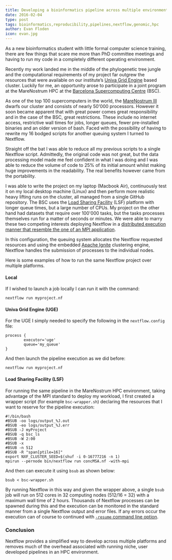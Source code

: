 ```yaml
---
title: Developing a bioinformatics pipeline across multiple environments
date: 2016-02-04
type: post
tags: bioinformatics,reproducibility,pipelines,nextflow,genomic,hpc
author: Evan Floden
icon: evan.jpg
---
```


As a new bioinformatics student with little formal computer science training, there are
few things that scare me more than PhD committee meetings and having to run my code in a
completely different operating environment.

Recently my work landed me in the middle of the phylogenetic tree jungle and the computational
requirements of my project far outgrew the resources that were available on our institute’s
[Univa Grid Engine](https://en.wikipedia.org/wiki/Univa_Grid_Engine) based cluster. Luckily for me,
an opportunity arose to participate in a joint program at the MareNostrum HPC at the
[Barcelona Supercomputing Centre](http://www.bsc.es) (BSC).

As one of the top 100 supercomputers in the world, the [MareNostrum III](https://www.bsc.es/discover-bsc/the-centre/marenostrum)
dwarfs our cluster and consists of nearly 50'000 processors. However it soon became apparent
that with great power comes great responsibility and in the case of the BSC, great restrictions.
These include no internet access, restrictive wall times for jobs, longer queues,
fewer pre-installed binaries and an older version of bash. Faced with the possibility of
having to rewrite my 16 bodged scripts for another queuing system I turned to Nextflow.

Straight off the bat I was able to reduce all my previous scripts to a single Nextflow script.
Admittedly, the original code was not great, but the data processing model made me feel confident
in what I was doing and I was able to reduce the volume of code to 25% of its initial amount
whilst making huge improvements in the readability. The real benefits however came from the portability.

I was able to write the project on my laptop (Macbook Air), continuously test it on my local
desktop machine (Linux) and then perform more realistic heavy lifting runs on the cluster,
all managed from a single GitHub repository. The BSC uses the [Load Sharing Facility](https://en.wikipedia.org/wiki/Platform_LSF)
(LSF) platform with longer queue times, but a large number of CPUs. My project on the other
hand had datasets that require over 100'000 tasks, but the tasks processes themselves run
for a matter of seconds or minutes. We were able to marry these two competing interests
deploying Nextflow in a [distributed execution manner that resemble the one of an MPI application](/blog/2015/mpi-like-execution-with-nextflow.html).

In this configuration, the queuing system allocates the Nextflow requested resources and
using the embedded [Apache Ignite](https://ignite.apache.org/) clustering engine, Nextflow handles
the submission of processes to the individual nodes.

Here is some examples of how to run the same Nextflow project over multiple platforms.

#### Local

If I wished to launch a job locally I can run it with the command:

    nextflow run myproject.nf

#### Univa Grid Engine (UGE)

For the UGE I simply needed to specify the following in the `nextflow.config` file:

    process {
            executor='uge'
            queue='my_queue'
    }

And then launch the pipeline execution as we did before:

    nextflow run myproject.nf

#### Load Sharing Facility (LSF)

For running the same pipeline in the MareNostrum HPC environment, taking advantage of the MPI
standard to deploy my workload, I first created a wrapper script (for example `bsc-wrapper.sh`)
declaring the resources that I want to reserve for the pipeline execution:

    #!/bin/bash
    #BSUB -oo logs/output_%J.out
    #BSUB -eo logs/output_%J.err
    #BSUB -J myProject
    #BSUB -q bsc_ls
    #BSUB -W 2:00
    #BSUB -x
    #BSUB -n 512
    #BSUB -R "span[ptile=16]"
    export NXF_CLUSTER_SEED=$(shuf -i 0-16777216 -n 1)
    mpirun --pernode bin/nextflow run concMSA.nf -with-mpi

And then can execute it using `bsub` as shown below:

    bsub < bsc-wrapper.sh

By running Nextflow in this way and given the wrapper above, a single `bsub` job will run
on 512 cores in 32 computing nodes (512/16 = 32) with a maximum wall time of 2 hours.
Thousands of Nextflow processes can be spawned during this and the execution can be monitored
in the standard manner from a single Nextflow output and error files. If any errors occur
the execution can of course to continued with [`-resume` command line option](/docs/latest/getstarted.html?highlight=resume#modify-and-resume).

### Conclusion

Nextflow provides a simplified way to develop across multiple platforms and removes
much of the overhead associated with running niche, user developed pipelines in an HPC
environment.
